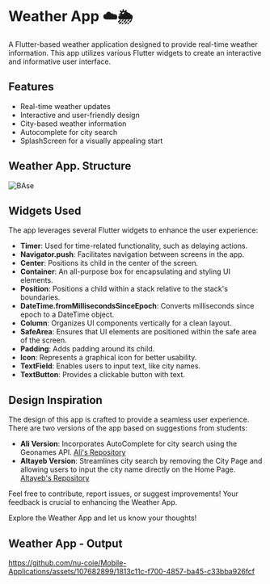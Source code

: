 # Weather App ☁️🌦️

A Flutter-based weather application designed to provide real-time weather information. This app utilizes various Flutter widgets to create an interactive and informative user interface.

## Features

- Real-time weather updates
- Interactive and user-friendly design
- City-based weather information
- Autocomplete for city search
- SplashScreen for a visually appealing start

## Weather App. Structure

![BAse](https://github.com/nu-coie/Mobile-Applications/assets/107682899/16732e3c-81c0-4b6f-8b48-2c94ecbd5aeb)


## Widgets Used

The app leverages several Flutter widgets to enhance the user experience:

- **Timer**: Used for time-related functionality, such as delaying actions.
- **Navigator.push**: Facilitates navigation between screens in the app.
- **Center**: Positions its child in the center of the screen.
- **Container**: An all-purpose box for encapsulating and styling UI elements.
- **Position**: Positions a child within a stack relative to the stack's boundaries.
 - **DateTime.fromMillisecondsSinceEpoch**: Converts milliseconds since epoch to a DateTime object.
 - **Column**: Organizes UI components vertically for a clean layout.
- **SafeArea**: Ensures that UI elements are positioned within the safe area of the screen.
- **Padding**: Adds padding around its child.
- **Icon**: Represents a graphical icon for better usability.
- **TextField**: Enables users to input text, like city names.
- **TextButton**: Provides a clickable button with text.

## Design Inspiration

The design of this app is crafted to provide a seamless user experience. There are two versions of the app based on suggestions from students:

- **Ali Version**: Incorporates AutoComplete for city search using the Geonames API. [Ali's Repository](https://github.com/nu-coie/Mobile-Applications/tree/main/Lecture%20Examples/Lecture%20(%206%20)%20-%20Ali)
- **Altayeb Version**: Streamlines city search by removing the City Page and allowing users to input the city name directly on the Home Page. [Altayeb's Repository](https://github.com/nu-coie/Mobile-Applications/tree/main/Lecture%20Examples/Lecture%20(%206%20)%20-%20AlTayeb)

Feel free to contribute, report issues, or suggest improvements! Your feedback is crucial to enhancing the Weather App.

Explore the Weather App and let us know your thoughts!

## Weather App - Output


https://github.com/nu-coie/Mobile-Applications/assets/107682899/1813c11c-f700-4857-ba45-c33bba926fcf



